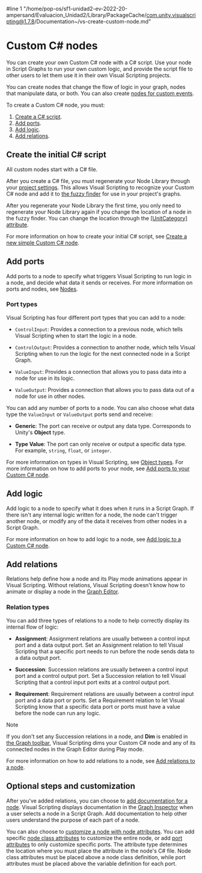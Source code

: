 #line 1 "/home/pop-os/sf1-unidad2-ev-2022-20-ampersand/Evaluacion_Unidad2/Library/PackageCache/com.unity.visualscripting@1.7.8/Documentation~/vs-create-custom-node.md"
# Custom C# nodes 

You can create your own Custom C# node with a C# script. Use your node in Script Graphs to run your own custom logic, and provide the script file to other users to let them use it in their own Visual Scripting projects. 

You can create nodes that change the flow of logic in your graph, nodes that manipulate data, or both. You can also create [nodes for custom events](vs-custom-events.md).

To create a Custom C# node, you must:

1. [Create a C# script](#create-the-initial-c-script). 
2. [Add ports](#add-ports).
3. [Add logic](#add-logic).
4. [Add relations](#add-relations). 


## Create the initial C# script

All custom nodes start with a C# file.

After you create a C# file, you must regenerate your Node Library through your [project settings](vs-configuration.md). This allows Visual Scripting to recognize your Custom C# node and add it to [the fuzzy finder](vs-interface-overview.md#the-fuzzy-finder) for use in your project's graphs. 

After you regenerate your Node Library the first time, you only need to regenerate your Node Library again if you change the location of a node in the fuzzy finder. You can change the location through the [[UnitCategory] attribute](vs-create-custom-node-attributes-reference.md#unitcategory).

For more information on how to create your initial C# script, see [Create a new simple Custom C# node](vs-create-custom-node-empty.md).

## Add ports 

Add ports to a node to specify what triggers Visual Scripting to run logic in a node, and decide what data it sends or receives. For more information on ports and nodes, see [Nodes](vs-nodes.md#connections-and-ports).

### Port types 

Visual Scripting has four different port types that you can add to a node: 

- `ControlInput`: Provides a connection to a previous node, which tells Visual Scripting when to start the logic in a node. 

- `ControlOutput`: Provides a connection to another node, which tells Visual Scripting when to run the logic for the next connected node in a Script Graph.  

- `ValueInput`: Provides a connection that allows you to pass data into a node for use in its logic. 

- `ValueOutput`: Provides a connection that allows you to pass data out of a node for use in other nodes. 

You can add any number of ports to a node. You can also choose what data type the `ValueInput` or `ValueOutput` ports send and receive: 

- **Generic**: The port can receive or output any data type. Corresponds to Unity's **Object** type.   

- **Type Value**: The port can only receive or output a specific data type. For example, `string`, `float`, or `integer`. 

For more information on types in Visual Scripting, see [Object types](vs-types.md). For more information on how to add ports to your node, see [Add ports to your Custom C# node](vs-create-custom-node-add-ports.md).

## Add logic 

Add logic to a node to specify what it does when it runs in a Script Graph. If there isn't any internal logic written for a node, the node can't trigger another node, or modify any of the data it receives from other nodes in a Script Graph. 

For more information on how to add logic to a node, see [Add logic to a Custom C# node](vs-create-custom-node-add-logic.md).

## Add relations

Relations help define how a node and its Play mode animations appear in Visual Scripting. Without relations, Visual Scripting doesn't know how to animate or display a node in the [Graph Editor](vs-interface-overview.md#the-graph-editor).

### Relation types 

You can add three types of relations to a node to help correctly display its internal flow of logic: 

- **Assignment**: Assignment relations are usually between a control input port and a data output port. Set an Assignment relation to tell Visual Scripting that a specific port needs to run before the node sends data to a data output port. 

- **Succession**: Succession relations are usually between a control input port and a control output port. Set a Succession relation to tell Visual Scripting that a control input port exits at a control output port. 

- **Requirement**: Requirement relations are usually between a control input port and a data port or ports. Set a Requirement relation to let Visual Scripting know that a specific data port or ports must have a value before the node can run any logic. 

> [!NOTE]
> If you don't set any Succession relations in a node, and **Dim** is enabled in [the Graph toolbar](vs-interface-overview.md#the-graph-toolbar), Visual Scripting dims your Custom C# node and any of its connected nodes in the Graph Editor during Play mode. 

For more information on how to add relations to a node, see [Add relations to a node](vs-create-custom-node-add-relations.md).

## Optional steps and customization 

After you've added relations, you can choose to [add documentation for a node](vs-create-custom-node-add-docs.md). Visual Scripting displays documentation in the [Graph Inspector](vs-interface-overview.md#the-graph-inspector) when a user selects a node in a Script Graph. Add documentation to help other users understand the purpose of each part of a node. 

You can also choose to [customize a node with node attributes](vs-create-custom-node-attributes-reference.md). You can add specific [node class attributes](vs-create-custom-node-attributes-reference.md#node-class-attributes) to customize the entire node, or add [port attributes](vs-create-custom-node-attributes-reference.md#port-attributes) to only customize specific ports. The attribute type determines the location where you must place the attribute in the node's C# file. Node class attributes must be placed above a node class definition, while port attributes must be placed above the variable definition for each port. 

